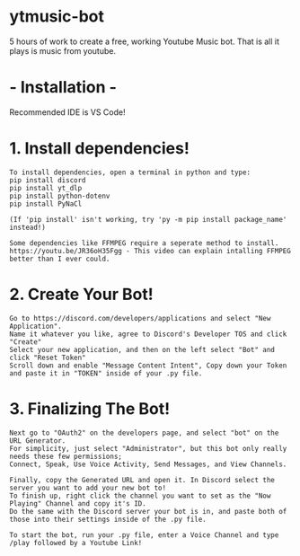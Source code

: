 # ytmusic-bot
5 hours of work to create a free, working Youtube Music bot. That is all it plays is music from youtube.

# -  Installation  -
Recommended IDE is VS Code!
 
# 1. Install dependencies!
    To install dependencies, open a terminal in python and type:
    pip install discord
    pip install yt_dlp
    pip install python-dotenv
    pip install PyNaCl

    (If 'pip install' isn't working, try 'py -m pip install package_name' instead!)

    Some dependencies like FFMPEG require a seperate method to install.
    https://youtu.be/JR36oH35Fgg - This video can explain intalling FFMPEG better than I ever could.

# 2. Create Your Bot!
    Go to https://discord.com/developers/applications and select "New Application".
    Name it whatever you like, agree to Discord's Developer TOS and click "Create"
    Select your new application, and then on the left select "Bot" and click "Reset Token"
    Scroll down and enable "Message Content Intent", Copy down your Token and paste it in "TOKEN" inside of your .py file.

# 3. Finalizing The Bot!
    Next go to "OAuth2" on the developers page, and select "bot" on the URL Generator.
    For simplicity, just select "Administrator", but this bot only really needs these few permissions;
    Connect, Speak, Use Voice Activity, Send Messages, and View Channels.

    Finally, copy the Generated URL and open it. In Discord select the server you want to add your new bot to!
    To finish up, right click the channel you want to set as the "Now Playing" Channel and copy it's ID.
    Do the same with the Discord server your bot is in, and paste both of those into their settings inside of the .py file.

    To start the bot, run your .py file, enter a Voice Channel and type /play followed by a Youtube Link!
